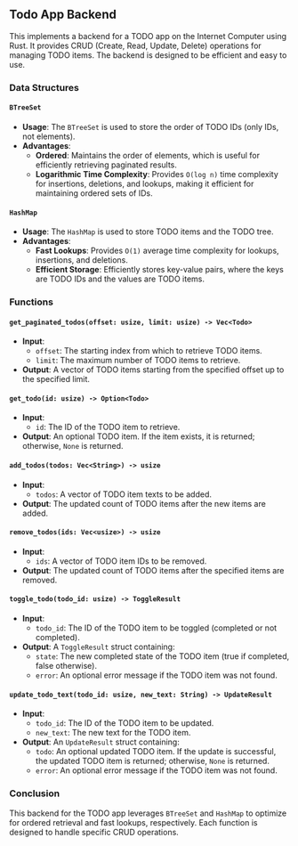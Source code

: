 ## Todo App Backend

This implements a backend for a TODO app on the Internet Computer using Rust. It provides CRUD (Create, Read, Update, Delete) operations for managing TODO items. The backend is designed to be efficient and easy to use.

### Data Structures

#### `BTreeSet`

- **Usage**: The `BTreeSet` is used to store the order of TODO IDs (only IDs, not elements).
- **Advantages**:
  - **Ordered**: Maintains the order of elements, which is useful for efficiently retrieving paginated results.
  - **Logarithmic Time Complexity**: Provides `O(log n)` time complexity for insertions, deletions, and lookups, making it efficient for maintaining ordered sets of IDs.

#### `HashMap`

- **Usage**: The `HashMap` is used to store TODO items and the TODO tree.
- **Advantages**:
  - **Fast Lookups**: Provides `O(1)` average time complexity for lookups, insertions, and deletions.
  - **Efficient Storage**: Efficiently stores key-value pairs, where the keys are TODO IDs and the values are TODO items.

### Functions

#### `get_paginated_todos(offset: usize, limit: usize) -> Vec<Todo>`

- **Input**: 
  - `offset`: The starting index from which to retrieve TODO items.
  - `limit`: The maximum number of TODO items to retrieve.
- **Output**: A vector of TODO items starting from the specified offset up to the specified limit.

#### `get_todo(id: usize) -> Option<Todo>`

- **Input**: 
  - `id`: The ID of the TODO item to retrieve.
- **Output**: An optional TODO item. If the item exists, it is returned; otherwise, `None` is returned.

#### `add_todos(todos: Vec<String>) -> usize`

- **Input**: 
  - `todos`: A vector of TODO item texts to be added.
- **Output**: The updated count of TODO items after the new items are added.

#### `remove_todos(ids: Vec<usize>) -> usize`

- **Input**: 
  - `ids`: A vector of TODO item IDs to be removed.
- **Output**: The updated count of TODO items after the specified items are removed.

#### `toggle_todo(todo_id: usize) -> ToggleResult`

- **Input**: 
  - `todo_id`: The ID of the TODO item to be toggled (completed or not completed).
- **Output**: A `ToggleResult` struct containing:
  - `state`: The new completed state of the TODO item (true if completed, false otherwise).
  - `error`: An optional error message if the TODO item was not found.

#### `update_todo_text(todo_id: usize, new_text: String) -> UpdateResult`

- **Input**: 
  - `todo_id`: The ID of the TODO item to be updated.
  - `new_text`: The new text for the TODO item.
- **Output**: An `UpdateResult` struct containing:
  - `todo`: An optional updated TODO item. If the update is successful, the updated TODO item is returned; otherwise, `None` is returned.
  - `error`: An optional error message if the TODO item was not found.

### Conclusion

This backend for the TODO app leverages `BTreeSet` and `HashMap` to optimize for ordered retrieval and fast lookups, respectively. Each function is designed to handle specific CRUD operations.